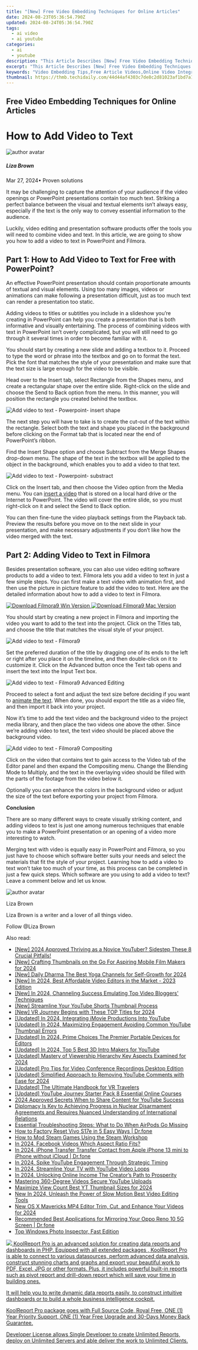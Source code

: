 ```yaml
---
title: "[New] Free Video Embedding Techniques for Online Articles"
date: 2024-08-23T05:36:54.790Z
updated: 2024-08-24T05:36:54.790Z
tags:
  - ai video
  - ai youtube
categories:
  - ai
  - youtube
description: "This Article Describes [New] Free Video Embedding Techniques for Online Articles"
excerpt: "This Article Describes [New] Free Video Embedding Techniques for Online Articles"
keywords: "Video Embedding Tips,Free Article Videos,Online Video Integration,Article Video Tools,Seamless Video Insert,Web Articles Video,Easy Video Embed"
thumbnail: https://thmb.techidaily.com/44d44af4303c7de8c2d81023af1bd7a1796056772dd848c61266c864592a23af.jpg
---
```


## Free Video Embedding Techniques for Online Articles

# How to Add Video to Text

![author avatar](https://lh5.googleusercontent.com/-AIMmjowaFs4/AAAAAAAAAAI/AAAAAAAAABc/Y5UmwDaI7HU/s250-c-k/photo.jpg)

##### Liza Brown

 Mar 27, 2024• Proven solutions

It may be challenging to capture the attention of your audience if the video openings or PowerPoint presentations contain too much text. Striking a perfect balance between the visual and textual elements isn’t always easy, especially if the text is the only way to convey essential information to the audience.

Luckily, video editing and presentation software products offer the tools you will need to combine video and text. In this article, we are going to show you how to add a video to text in PowerPoint and Filmora.

## Part 1: How to Add Video to Text for Free with PowerPoint?

An effective PowerPoint presentation should contain proportionate amounts of textual and visual elements. Using too many images, videos or animations can make following a presentation difficult, just as too much text can render a presentation too static.

Adding videos to titles or subtitles you include in a slideshow you’re creating in PowerPoint can help you create a presentation that is both informative and visually entertaining. The process of combining videos with text in PowerPoint isn’t overly complicated, but you will still need to go through it several times in order to become familiar with it.

You should start by creating a new slide and adding a textbox to it. Proceed to type the word or phrase into the textbox and go on to format the text. Pick the font that matches the style of your presentation and make sure that the text size is large enough for the video to be visible.

Head over to the Insert tab, select Rectangle from the Shapes menu, and create a rectangular shape over the entire slide. Right-click on the slide and choose the Send to Back option from the menu. In this manner, you will position the rectangle you created behind the textbox.

![Add video to text - Powerpoint- insert shape](https://images.wondershare.com/filmora/article-images/insert-rectangle-shape.jpg)

The next step you will have to take is to create the cut-out of the text within the rectangle. Select both the text and shape you placed in the background before clicking on the Format tab that is located near the end of PowerPoint’s ribbon.

Find the Insert Shape option and choose Subtract from the Merge Shapes drop-down menu. The shape of the text in the textbox will be applied to the object in the background, which enables you to add a video to that text.

![Add video to text - Powerpoint- substract](https://images.wondershare.com/filmora/article-images/subtract-from-merge-shapes.jpg)

Click on the Insert tab, and then choose the Video option from the Media menu. You can [insert a video](https://tools.techidaily.com/wondershare/filmora/download/) that is stored on a local hard drive or the Internet to PowerPoint. The video will cover the entire slide, so you must right-click on it and select the Send to Back option.

You can then fine-tune the video playback settings from the Playback tab. Preview the results before you move on to the next slide in your presentation, and make necessary adjustments if you don’t like how the video merged with the text.

## Part 2: Adding Video to Text in Filmora

Besides presentation software, you can also use video editing software products to add a video to text. Filmora lets you add a video to text in just a few simple steps. You can first make a text video with animation first, and then use the picture in picture feature to add the video to text. Here are the detailed information about how to add a video to text in Filmora.

[![Download Filmora9 Win Version](https://images.wondershare.com/filmora/guide/download-btn-win.jpg) ](https://tools.techidaily.com/wondershare/filmora/download/) [![Download Filmora9 Mac Version](https://images.wondershare.com/filmora/guide/download-btn-mac.jpg) ](https://tools.techidaily.com/wondershare/filmora/download/)

You should start by creating a new project in Filmora and importing the video you want to add to the text into the project. Click on the Titles tab, and choose the title that matches the visual style of your project.

![Add video to text - Filmora9](https://images.wondershare.com/filmora/article-images/add-title-effects.jpg)

Set the preferred duration of the title by dragging one of its ends to the left or right after you place it on the timeline, and then double-click on it to customize it. Click on the Advanced button once the Text tab opens and insert the text into the Input Text box.

![Add video to text - Filmora9 Advanced Editing](https://images.wondershare.com/filmora/article-images/make-text-video-advanced-text-edit.jpg)

Proceed to select a font and adjust the text size before deciding if you want to [animate the text](https://tools.techidaily.com/wondershare/filmora/download/). When done, you should export the title as a video file, and then import it back into your project.

Now it’s time to add the text video and the background video to the project media library, and then place the two videos one above the other. Since we’re adding video to text, the text video should be placed above the background video.

![Add video to text - Filmora9 Compositing](https://images.wondershare.com/filmora/article-images/compositing-video-9.jpg)

Click on the video that contains text to gain access to the Video tab of the Editor panel and then expand the Compositing menu. Change the Blending Mode to Multiply, and the text in the overlaying video should be filled with the parts of the footage from the video below it.

Optionally you can enhance the colors in the background video or adjust the size of the text before exporting your project from Filmora.

**Conclusion**

There are so many different ways to create visually striking content, and adding videos to text is just one among numerous techniques that enable you to make a PowerPoint presentation or an opening of a video more interesting to watch.

Merging text with video is equally easy in PowerPoint and Filmora, so you just have to choose which software better suits your needs and select the materials that fit the style of your project. Learning how to add a video to text won’t take too much of your time, as this process can be completed in just a few quick steps. Which software are you using to add a video to text? Leave a comment below and let us know.

![author avatar](https://lh5.googleusercontent.com/-AIMmjowaFs4/AAAAAAAAAAI/AAAAAAAAABc/Y5UmwDaI7HU/s250-c-k/photo.jpg)

Liza Brown

Liza Brown is a writer and a lover of all things video.

Follow @Liza Brown


<ins class="adsbygoogle"
     style="display:block"
     data-ad-format="autorelaxed"
     data-ad-client="ca-pub-7571918770474297"
     data-ad-slot="1223367746"></ins>



<ins class="adsbygoogle"
     style="display:block"
     data-ad-client="ca-pub-7571918770474297"
     data-ad-slot="8358498916"
     data-ad-format="auto"
     data-full-width-responsive="true"></ins>

<span class="atpl-alsoreadstyle">Also read:</span>
<div><ul>
<li><a href="https://youtube-tips.techidaily.com/024-approved-thriving-as-a-novice-youtuber-sidestep-these-8-crucial-pitfalls/"><u>[New] 2024 Approved  Thriving as a Novice YouTuber? Sidestep These 8 Crucial Pitfalls!</u></a></li>
<li><a href="https://youtube-tips.techidaily.com/rafting-thumbnails-on-the-go-for-aspiring-mobile-film-makers-for-2024/"><u>[New] Crafting Thumbnails on the Go  For Aspiring Mobile Film Makers for 2024</u></a></li>
<li><a href="https://youtube-tips.techidaily.com/aily-dharma-the-best-yoga-channels-for-self-growth-for-2024/"><u>[New] Daily Dharma  The Best Yoga Channels for Self-Growth for 2024</u></a></li>
<li><a href="https://youtube-tips.techidaily.com/n-2024-best-affordable-video-editors-in-the-market-2023-edition/"><u>[New] In 2024, Best Affordable Video Editors in the Market - 2023 Edition</u></a></li>
<li><a href="https://youtube-tips.techidaily.com/n-2024-channeling-success-emulating-top-video-bloggers-techniques/"><u>[New] In 2024, Channeling Success  Emulating Top Video Bloggers' Techniques</u></a></li>
<li><a href="https://youtube-tips.techidaily.com/treamline-your-youtube-shorts-thumbnail-process/"><u>[New] Streamline Your YouTube Shorts Thumbnail Process</u></a></li>
<li><a href="https://youtube-tips.techidaily.com/r-journey-begins-with-these-top-titles-for-2024/"><u>[New] VR Journey Begins with These TOP Titles for 2024</u></a></li>
<li><a href="https://youtube-tips.techidaily.com/ed-in-2024-integrating-imovie-productions-into-youtube/"><u>[Updated] In 2024, Integrating iMovie Productions Into YouTube</u></a></li>
<li><a href="https://youtube-tips.techidaily.com/ed-in-2024-maximizing-engagement-avoiding-common-youtube-thumbnail-errors/"><u>[Updated] In 2024, Maximizing Engagement  Avoiding Common YouTube Thumbnail Errors</u></a></li>
<li><a href="https://youtube-tips.techidaily.com/ed-in-2024-prime-choices-the-premier-portable-devices-for-editors/"><u>[Updated] In 2024, Prime Choices  The Premier Portable Devices for Editors</u></a></li>
<li><a href="https://youtube-tips.techidaily.com/ed-in-2024-top-5-best-3d-intro-makers-for-youtube/"><u>[Updated] In 2024, Top 5 Best 3D Intro Makers for YouTube</u></a></li>
<li><a href="https://youtube-tips.techidaily.com/ed-mastery-of-viewership-hierarchy-key-aspects-examined-for-2024/"><u>[Updated] Mastery of Viewership Hierarchy  Key Aspects Examined for 2024</u></a></li>
<li><a href="https://remote-screen-capture.techidaily.com/updated-pro-tips-for-video-conference-recordings-desktop-edition/"><u>[Updated] Pro Tips for Video Conference Recordings  Desktop Edition</u></a></li>
<li><a href="https://youtube-tips.techidaily.com/ed-simplified-approach-to-removing-youtube-comments-with-ease-for-2024/"><u>[Updated] Simplified Approach to Removing YouTube Comments with Ease for 2024</u></a></li>
<li><a href="https://some-skills.techidaily.com/updated-the-ultimate-handbook-for-vr-travelers/"><u>[Updated] The Ultimate Handbook for VR Travelers</u></a></li>
<li><a href="https://youtube-tips.techidaily.com/ed-youtube-journey-starter-pack-8-essential-online-courses/"><u>[Updated] YouTube Journey Starter Pack  8 Essential Online Courses</u></a></li>
<li><a href="https://youtube-tips.techidaily.com/approved-secrets-when-to-share-content-for-youtube-success/"><u>2024 Approved  Secrets  When to Share Content for YouTube Success</u></a></li>
<li><a href="https://hardware-help.techidaily.com/diplomacy-is-key-to-achieving-progress-in-nuclear-disarmament-agreements-and-requires-nuanced-understanding-of-international-relations/"><u>Diplomacy Is Key to Achieving Progress in Nuclear Disarmament Agreements and Requires Nuanced Understanding of International Relations</u></a></li>
<li><a href="https://fox-that.techidaily.com/essential-troubleshooting-steps-what-to-do-when-airpods-go-missing/"><u>Essential Troubleshooting Steps: What to Do When AirPods Go Missing</u></a></li>
<li><a href="https://techidaily.com/how-to-factory-reset-vivo-s17e-in-5-easy-ways-drfone-by-drfone-reset-android-reset-android/"><u>How to Factory Reset Vivo S17e in 5 Easy Ways | Dr.fone</u></a></li>
<li><a href="https://games-able.techidaily.com/how-to-mod-steam-games-using-the-steam-workshop/"><u>How to Mod Steam Games Using the Steam Workshop</u></a></li>
<li><a href="https://facebook-videos.techidaily.com/in-2024-facebook-videos-which-aspect-ratio-fits/"><u>In 2024, Facebook Videos  Which Aspect Ratio Fits?</u></a></li>
<li><a href="https://iphone-transfer.techidaily.com/in-2024-iphone-transfer-transfer-contact-from-apple-iphone-13-mini-to-iphone-without-icloud-drfone-by-drfone-transfer-from-ios/"><u>In 2024, iPhone Transfer Transfer Contact from Apple iPhone 13 mini to iPhone without iCloud | Dr.fone</u></a></li>
<li><a href="https://youtube-tips.techidaily.com/24-spike-youtube-engagement-through-strategic-timing/"><u>In 2024, Spike YouTube Engagement Through Strategic Timing</u></a></li>
<li><a href="https://youtube-tips.techidaily.com/24-streamline-your-tv-with-youtube-video-loops/"><u>In 2024, Streamline Your TV with YouTube Video Loops</u></a></li>
<li><a href="https://youtube-tips.techidaily.com/24-unlocking-online-income-the-creators-path-to-prosperity/"><u>In 2024, Unlocking Online Income  The Creator’s Path to Prosperity</u></a></li>
<li><a href="https://youtube-tips.techidaily.com/ring-360-degree-videos-secure-youtube-uploads/"><u>Mastering 360-Degree Videos  Secure YouTube Uploads</u></a></li>
<li><a href="https://youtube-tips.techidaily.com/ize-view-count-best-yt-thumbnail-sizes-for-2024/"><u>Maximize View Count  Best YT Thumbnail Sizes for 2024</u></a></li>
<li><a href="https://ai-video-tools.techidaily.com/new-in-2024-unleash-the-power-of-slow-motion-best-video-editing-tools/"><u>New In 2024, Unleash the Power of Slow Motion Best Video Editing Tools</u></a></li>
<li><a href="https://video-content-creator.techidaily.com/new-os-x-mavericks-mp4-editor-trim-cut-and-enhance-your-videos-for-2024/"><u>New OS X Mavericks MP4 Editor Trim, Cut, and Enhance Your Videos for 2024</u></a></li>
<li><a href="https://screen-mirror.techidaily.com/recommended-best-applications-for-mirroring-your-oppo-reno-10-5g-screen-drfone-by-drfone-android/"><u>Recommended Best Applications for Mirroring Your Oppo Reno 10 5G Screen | Dr.fone</u></a></li>
<li><a href="https://article-knowledge.techidaily.com/top-windows-photo-inspector-fast-edition/"><u>Top Windows Photo Inspector, Fast Edition</u></a></li>
</ul></div>

<!-- affiliate ads begin -->
<a href="https://secure.2checkout.com/order/checkout.php?PRODS=4737285&QTY=1&AFFILIATE=108875&CART=1"><img src="https://secure.avangate.com/images/merchant/b2f83c409ce63012229fb9cd465bdcfe/products/copy_reporting_system.png" border="0">  KoolReport Pro  is an advanced solution for creating data reports and dashboards in PHP. Equipped with all  extended packages , KoolReport Pro is able to connect to various datasources, perform advanced data analysis, construct stunning charts and graphs and export your beautiful work to PDF, Excel, JPG or other formats. Plus, it includes powerful built-in reports such as pivot report and drill-down report which will save your time in building ones. 

 It will help you to write dynamic data reports easily, to construct intuitive dashboards or to build a whole business intelligence cockpit. 

  KoolReport Pro  package goes with Full Source Code, Royal Free, ONE (1) Year Priority Support, ONE (1) Year Free Upgrade and 30-Days Money Back Guarantee. 

  Developer License  allows  Single Developer  to create Unlimited Reports, deploy on Unlimited Servers and able deliver the work to Unlimited Clients. </a>
<!-- affiliate ads end -->